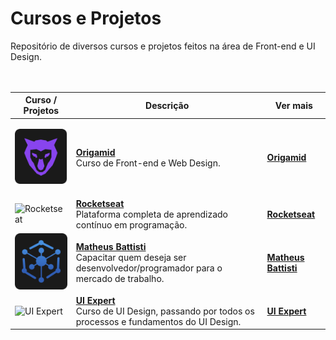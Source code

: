 # <b>Cursos e Projetos</b>
Repositório de diversos cursos e projetos feitos na área de Front-end e UI Design.
<br><br><br>

<table>
  <thead>
    <tr>
      <th>Curso / Projetos</th>
      <th>Descrição</th>
      <th>Ver mais</th>
    </tr>
  </thead>

  <tbody>
    <tr>
      <td>

![Origamid](https://raw.githubusercontent.com/DiogoRealles/diogorealles/85a18e420b5b8f4e25f6411ff3e9fd7921419ab9/img/origamid.svg)
      </td>
      <td>
        <b>[Origamid](https://github.com/DiogoRealles/courses/tree/develop/origamid)</b><br>
        Curso de Front-end e Web Design.
      </td>
      <td>
        <b>[Origamid](https://github.com/DiogoRealles/courses/tree/develop/origamid)</b><br>
      </td>
    </tr>
    <tr>
      <td>
![Rocketseat](https://raw.githubusercontent.com/DiogoRealles/diogorealles/85a18e420b5b8f4e25f6411ff3e9fd7921419ab9/img/rocketseat.svg)
      </td>
      <td>
        <b>[Rocketseat](https://github.com/DiogoRealles/courses/tree/develop/rocketseat)</b><br>
        Plataforma completa de aprendizado contínuo em programação.
      </td>
      <td>
        <b>[Rocketseat](https://github.com/DiogoRealles/courses/tree/develop/rocketseat)</b><br>
      </td>
    </tr>
    <tr>
      <td>
![Matheus Battisti](https://raw.githubusercontent.com/DiogoRealles/diogorealles/develop/img/hdc.svg)
      </td>
      <td>
        <b>[Matheus Battisti](https://github.com/DiogoRealles/courses/tree/develop/hora-de-codar)</b><br>
        Capacitar quem deseja ser desenvolvedor/programador para o mercado de trabalho.
      </td>
      <td>
        <b>[Matheus Battisti](https://github.com/DiogoRealles/courses/tree/develop/hora-de-codar)</b><br>
      </td>
    </tr>
    <tr>
      <td>
![UI Expert](https://raw.githubusercontent.com/DiogoRealles/diogorealles/eb1eec37465b5ddb233faf78267940c4c01808eb/img/uiexpert.svg)
      </td>
      <td>
        <b>[UI Expert](https://github.com/DiogoRealles/courses/tree/develop/uiexpert)</b><br>
        Curso de UI Design, passando por todos os processos e fundamentos do UI Design.
      </td>
      <td>
        <b>[UI Expert](https://github.com/DiogoRealles/courses/tree/develop/uiexpert)</b><br>
      </td>
    </tr>
  </tbody>
</table>
<br><br><br>
